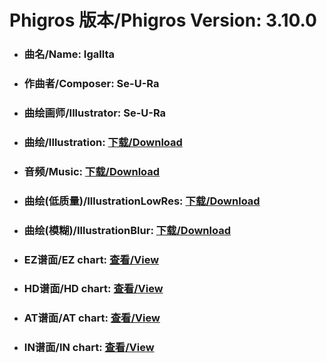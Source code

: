 
# Phigros 版本/Phigros Version:  3.10.0

- ### __曲名/Name:  Igallta__

- ### __作曲者/Composer:  Se-U-Ra__

- ### __曲绘画师/Illustrator:  Se-U-Ra__

- ### __曲绘/Illustration:  [下载/Download](https://github.com/Po6647A/PAR/releases/download/3.10.0/1131.png)__

- ### __音频/Music:  [下载/Download](https://github.com/Po6647A/PAR/releases/download/3.10.0/1673.ogg)__

- ### __曲绘(低质量)/IllustrationLowRes:  [下载/Download](https://github.com/Po6647A/PAR/releases/download/3.10.0/1623.png)__

- ### __曲绘(模糊)/IllustrationBlur:  [下载/Download](https://github.com/Po6647A/PAR/releases/download/3.10.0/1377.png)__


- ### __EZ谱面/EZ chart:  [查看/View](./EZ.json/index.html)__

- ### __HD谱面/HD chart:  [查看/View](./HD.json/index.html)__

- ### __AT谱面/AT chart:  [查看/View](./AT.json/index.html)__

- ### __IN谱面/IN chart:  [查看/View](./IN.json/index.html)__
